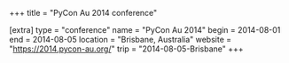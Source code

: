 +++
title = "PyCon Au 2014 conference"

[extra]
type = "conference"
name = "PyCon Au 2014"
begin = 2014-08-01
end = 2014-08-05
location = "Brisbane, Australia"
website = "https://2014.pycon-au.org/"
trip = "2014-08-05-Brisbane"
+++
